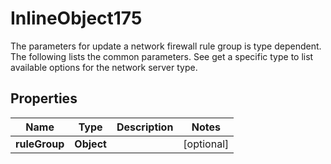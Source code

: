 

# InlineObject175

The parameters for update a network firewall rule group is type dependent. The following lists the common parameters. See get a specific type to list available options for the network server type. 
## Properties

Name | Type | Description | Notes
------------ | ------------- | ------------- | -------------
**ruleGroup** | **Object** |  |  [optional]



